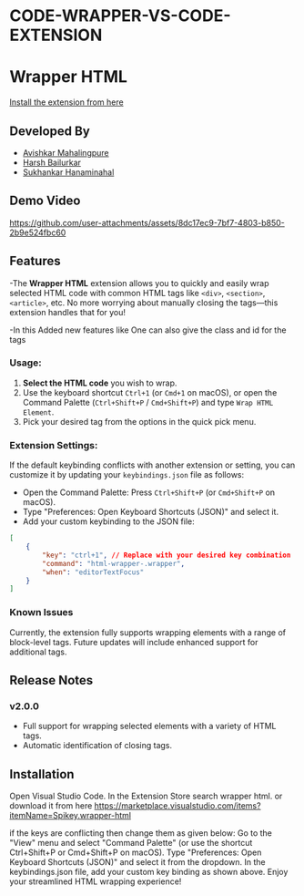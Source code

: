 # CODE-WRAPPER-VS-CODE-EXTENSION

# Wrapper HTML

[Install the extension from here](https://marketplace.visualstudio.com/items?itemName=Spikey.wrapper-html)

## Developed By
- [Avishkar Mahalingpure](https://github.com/Spikree)
- [Harsh Bailurkar](https://github.com/Harshbailurkar)
- [Sukhankar Hanaminahal](https://github.com/Sukhankar)

## Demo Video


https://github.com/user-attachments/assets/8dc17ec9-7bf7-4803-b850-2b9e524fbc60






## Features

-The **Wrapper HTML** extension allows you to quickly and easily wrap selected HTML code with common HTML tags like `<div>`, `<section>`, `<article>`, etc. No more worrying about manually closing the tags—this extension handles that for you!

-In this Added new features like One can also give the class and id for the tags

### Usage:

1. **Select the HTML code** you wish to wrap.
2. Use the keyboard shortcut `Ctrl+1` (or `Cmd+1` on macOS), or open the Command Palette (`Ctrl+Shift+P` / `Cmd+Shift+P`) and type `Wrap HTML Element`.
3. Pick your desired tag from the options in the quick pick menu.

### Extension Settings:

If the default keybinding conflicts with another extension or setting, you can customize it by updating your `keybindings.json` file as follows:

- Open the Command Palette: Press `Ctrl+Shift+P` (or `Cmd+Shift+P` on macOS).
- Type "Preferences: Open Keyboard Shortcuts (JSON)" and select it.
- Add your custom keybinding to the JSON file:

```json
[
    {
        "key": "ctrl+1", // Replace with your desired key combination
        "command": "html-wrapper-.wrapper",
        "when": "editorTextFocus"
    }
]
```
### Known Issues
Currently, the extension fully supports wrapping elements with a range of block-level tags. Future updates will include enhanced support for additional tags.

## Release Notes
### v2.0.0
- Full support for wrapping selected elements with a variety of HTML tags.
- Automatic identification of closing tags.

## Installation
Open Visual Studio Code.
In the Extension Store search wrapper html. or download it from here https://marketplace.visualstudio.com/items?itemName=Spikey.wrapper-html

if the keys are conflicting then change them as given below: 
Go to the "View" menu and select "Command Palette" (or use the shortcut Ctrl+Shift+P or Cmd+Shift+P on macOS).
Type "Preferences: Open Keyboard Shortcuts (JSON)" and select it from the dropdown.
In the keybindings.json file, add your custom key binding as shown above.
Enjoy your streamlined HTML wrapping experience!
